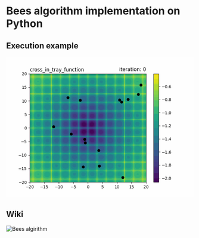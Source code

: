 # Bees algorithm implementation on Python

## Execution example
<p align="center">
	<img src="videos/bees.gif" loop=infinite alt="Bees algorithm" />
</p>

## Wiki
![Bees algirithm](https://en.wikipedia.org/wiki/Bees_algorithm)
